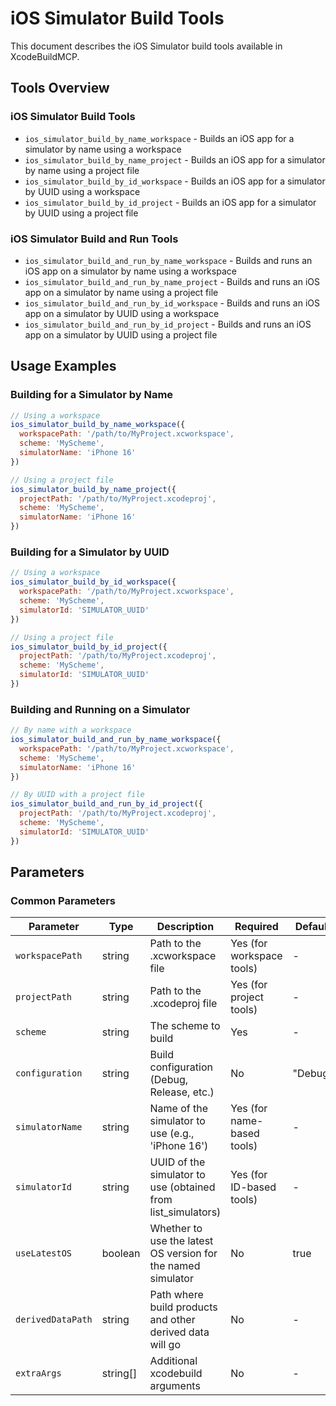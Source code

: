 # iOS Simulator Build Tools

This document describes the iOS Simulator build tools available in XcodeBuildMCP.

## Tools Overview

### iOS Simulator Build Tools

- `ios_simulator_build_by_name_workspace` - Builds an iOS app for a simulator by name using a workspace
- `ios_simulator_build_by_name_project` - Builds an iOS app for a simulator by name using a project file
- `ios_simulator_build_by_id_workspace` - Builds an iOS app for a simulator by UUID using a workspace
- `ios_simulator_build_by_id_project` - Builds an iOS app for a simulator by UUID using a project file

### iOS Simulator Build and Run Tools

- `ios_simulator_build_and_run_by_name_workspace` - Builds and runs an iOS app on a simulator by name using a workspace
- `ios_simulator_build_and_run_by_name_project` - Builds and runs an iOS app on a simulator by name using a project file
- `ios_simulator_build_and_run_by_id_workspace` - Builds and runs an iOS app on a simulator by UUID using a workspace
- `ios_simulator_build_and_run_by_id_project` - Builds and runs an iOS app on a simulator by UUID using a project file

## Usage Examples

### Building for a Simulator by Name

```javascript
// Using a workspace
ios_simulator_build_by_name_workspace({
  workspacePath: '/path/to/MyProject.xcworkspace',
  scheme: 'MyScheme',
  simulatorName: 'iPhone 16'
})

// Using a project file
ios_simulator_build_by_name_project({
  projectPath: '/path/to/MyProject.xcodeproj',
  scheme: 'MyScheme',
  simulatorName: 'iPhone 16'
})
```

### Building for a Simulator by UUID

```javascript
// Using a workspace
ios_simulator_build_by_id_workspace({
  workspacePath: '/path/to/MyProject.xcworkspace',
  scheme: 'MyScheme',
  simulatorId: 'SIMULATOR_UUID'
})

// Using a project file
ios_simulator_build_by_id_project({
  projectPath: '/path/to/MyProject.xcodeproj',
  scheme: 'MyScheme',
  simulatorId: 'SIMULATOR_UUID'
})
```

### Building and Running on a Simulator

```javascript
// By name with a workspace
ios_simulator_build_and_run_by_name_workspace({
  workspacePath: '/path/to/MyProject.xcworkspace',
  scheme: 'MyScheme',
  simulatorName: 'iPhone 16'
})

// By UUID with a project file
ios_simulator_build_and_run_by_id_project({
  projectPath: '/path/to/MyProject.xcodeproj',
  scheme: 'MyScheme',
  simulatorId: 'SIMULATOR_UUID'
})
```

## Parameters

### Common Parameters

| Parameter | Type | Description | Required | Default |
|-----------|------|-------------|----------|---------|
| `workspacePath` | string | Path to the .xcworkspace file | Yes (for workspace tools) | - |
| `projectPath` | string | Path to the .xcodeproj file | Yes (for project tools) | - |
| `scheme` | string | The scheme to build | Yes | - |
| `configuration` | string | Build configuration (Debug, Release, etc.) | No | "Debug" |
| `simulatorName` | string | Name of the simulator to use (e.g., 'iPhone 16') | Yes (for name-based tools) | - |
| `simulatorId` | string | UUID of the simulator to use (obtained from list_simulators) | Yes (for ID-based tools) | - |
| `useLatestOS` | boolean | Whether to use the latest OS version for the named simulator | No | true |
| `derivedDataPath` | string | Path where build products and other derived data will go | No | - |
| `extraArgs` | string[] | Additional xcodebuild arguments | No | - |
